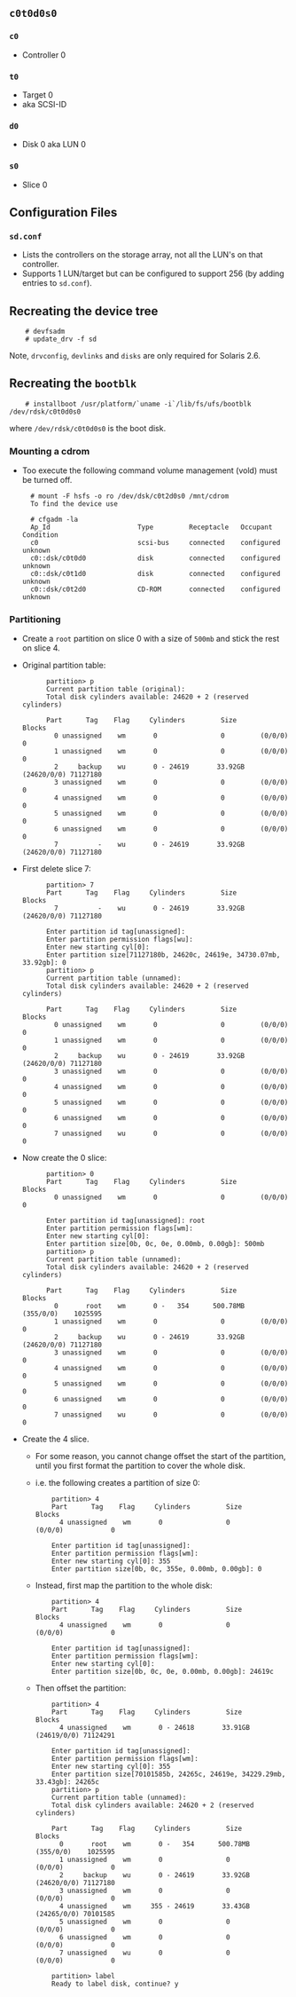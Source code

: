 <!--
Categories:
  - solaris
Tags:
  - disks
  - mount
  - devfsadm
  - cdrom
  - partition
-->

## `c0t0d0s0`

### `c0`

- Controller 0

### `t0`

- Target 0
- aka SCSI-ID

### `d0`

- Disk 0 aka LUN 0

### `s0`

- Slice 0

## Configuration Files ##

### `sd.conf`

- Lists the controllers on the storage array, not all the LUN's on that controller.
- Supports 1 LUN/target but can be configured to support 256 (by adding entries to `sd.conf`).


## Recreating the device tree ##

        # devfsadm
        # update_drv -f sd
  
Note, `drvconfig`, `devlinks` and `disks` are only required for Solaris 2.6.

## Recreating the `bootblk`

        # installboot /usr/platform/`uname -i`/lib/fs/ufs/bootblk /dev/rdsk/c0t0d0s0

where `/dev/rdsk/c0t0d0s0` is the boot disk.

### Mounting a cdrom

- Too execute the following command volume management (vold) must be turned off.

        # mount -F hsfs -o ro /dev/dsk/c0t2d0s0 /mnt/cdrom
        To find the device use
        
        # cfgadm -la
        Ap_Id                      Type         Receptacle   Occupant     Condition
        c0                         scsi-bus     connected    configured   unknown
        c0::dsk/c0t0d0             disk         connected    configured   unknown
        c0::dsk/c0t1d0             disk         connected    configured   unknown
        c0::dsk/c0t2d0             CD-ROM       connected    configured   unknown

### Partitioning ###

- Create a `root` partition on slice 0 with a size of `500mb` and stick the rest on slice 4.

- Original partition table:

            partition> p
            Current partition table (original):
            Total disk cylinders available: 24620 + 2 (reserved cylinders)
            
            Part      Tag    Flag     Cylinders         Size            Blocks
              0 unassigned    wm       0                0         (0/0/0)            0
              1 unassigned    wm       0                0         (0/0/0)            0
              2     backup    wu       0 - 24619       33.92GB    (24620/0/0) 71127180
              3 unassigned    wm       0                0         (0/0/0)            0
              4 unassigned    wm       0                0         (0/0/0)            0
              5 unassigned    wm       0                0         (0/0/0)            0
              6 unassigned    wm       0                0         (0/0/0)            0
              7          -    wu       0 - 24619       33.92GB    (24620/0/0) 71127180
            


- First delete slice 7:

            partition> 7
            Part      Tag    Flag     Cylinders         Size            Blocks
              7          -    wu       0 - 24619       33.92GB    (24620/0/0) 71127180
            
            Enter partition id tag[unassigned]:      
            Enter partition permission flags[wu]: 
            Enter new starting cyl[0]: 
            Enter partition size[71127180b, 24620c, 24619e, 34730.07mb, 33.92gb]: 0
            partition> p
            Current partition table (unnamed):
            Total disk cylinders available: 24620 + 2 (reserved cylinders)
            
            Part      Tag    Flag     Cylinders         Size            Blocks
              0 unassigned    wm       0                0         (0/0/0)            0
              1 unassigned    wm       0                0         (0/0/0)            0
              2     backup    wu       0 - 24619       33.92GB    (24620/0/0) 71127180
              3 unassigned    wm       0                0         (0/0/0)            0
              4 unassigned    wm       0                0         (0/0/0)            0
              5 unassigned    wm       0                0         (0/0/0)            0
              6 unassigned    wm       0                0         (0/0/0)            0
              7 unassigned    wu       0                0         (0/0/0)            0

- Now create the 0 slice:

            partition> 0
            Part      Tag    Flag     Cylinders         Size            Blocks
              0 unassigned    wm       0                0         (0/0/0)            0
            
            Enter partition id tag[unassigned]: root
            Enter partition permission flags[wm]: 
            Enter new starting cyl[0]: 
            Enter partition size[0b, 0c, 0e, 0.00mb, 0.00gb]: 500mb
            partition> p
            Current partition table (unnamed):
            Total disk cylinders available: 24620 + 2 (reserved cylinders)
            
            Part      Tag    Flag     Cylinders         Size            Blocks
              0       root    wm       0 -   354      500.78MB    (355/0/0)    1025595
              1 unassigned    wm       0                0         (0/0/0)            0
              2     backup    wu       0 - 24619       33.92GB    (24620/0/0) 71127180
              3 unassigned    wm       0                0         (0/0/0)            0
              4 unassigned    wm       0                0         (0/0/0)            0
              5 unassigned    wm       0                0         (0/0/0)            0
              6 unassigned    wm       0                0         (0/0/0)            0
              7 unassigned    wu       0                0         (0/0/0)            0

- Create the 4 slice.
  - For some reason, you cannot change offset the start of the partition, until you first format the partition to cover the whole disk.
  - i.e. the following creates a partition of size 0:

            partition> 4
            Part      Tag    Flag     Cylinders         Size            Blocks
              4 unassigned    wm       0                0         (0/0/0)            0
            
            Enter partition id tag[unassigned]: 
            Enter partition permission flags[wm]: 
            Enter new starting cyl[0]: 355
            Enter partition size[0b, 0c, 355e, 0.00mb, 0.00gb]: 0    

  - Instead, first map the partition to the whole disk:

            partition> 4
            Part      Tag    Flag     Cylinders         Size            Blocks
              4 unassigned    wm       0                0         (0/0/0)            0
            
            Enter partition id tag[unassigned]: 
            Enter partition permission flags[wm]: 
            Enter new starting cyl[0]: 
            Enter partition size[0b, 0c, 0e, 0.00mb, 0.00gb]: 24619c

  - Then offset the partition:

            partition> 4
            Part      Tag    Flag     Cylinders         Size            Blocks
              4 unassigned    wm       0 - 24618       33.91GB    (24619/0/0) 71124291
            
            Enter partition id tag[unassigned]: 
            Enter partition permission flags[wm]: 
            Enter new starting cyl[0]: 355
            Enter partition size[70101585b, 24265c, 24619e, 34229.29mb, 33.43gb]: 24265c
            partition> p
            Current partition table (unnamed):
            Total disk cylinders available: 24620 + 2 (reserved cylinders)
            
            Part      Tag    Flag     Cylinders         Size            Blocks
              0       root    wm       0 -   354      500.78MB    (355/0/0)    1025595
              1 unassigned    wm       0                0         (0/0/0)            0
              2     backup    wu       0 - 24619       33.92GB    (24620/0/0) 71127180
              3 unassigned    wm       0                0         (0/0/0)            0
              4 unassigned    wm     355 - 24619       33.43GB    (24265/0/0) 70101585
              5 unassigned    wm       0                0         (0/0/0)            0
              6 unassigned    wm       0                0         (0/0/0)            0
              7 unassigned    wu       0                0         (0/0/0)            0
            
            partition> label
            Ready to label disk, continue? y

